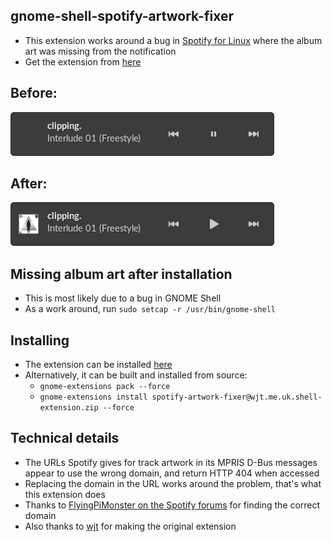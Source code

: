 ## gnome-shell-spotify-artwork-fixer
 - This extension works around a bug in [Spotify for Linux](https://www.spotify.com/us/download/linux/) where the album art was missing from the notification
 - Get the extension from [here](https://extensions.gnome.org/extension/4055/spotify-artwork-fixer/)

## Before:
!["Now Playing" notification without artwork](./gnome-spotify-without-artwork.png)

## After:
!["Now Playing" notification with artwork](./gnome-spotify-with-artwork.png)

## Missing album art after installation
 - This is most likely due to a bug in GNOME Shell
 - As a work around, run `sudo setcap -r /usr/bin/gnome-shell`

## Installing
 - The extension can be installed [here](https://extensions.gnome.org/extension/4055/spotify-artwork-fixer/)
 - Alternatively, it can be built and installed from source:
   - `gnome-extensions pack --force`
   - `gnome-extensions install spotify-artwork-fixer@wjt.me.uk.shell-extension.zip --force`

## Technical details
 - The URLs Spotify gives for track artwork in its MPRIS D-Bus messages appear to
use the wrong domain, and return HTTP 404 when accessed
 - Replacing the domain in the URL works around the problem, that's what this extension does
 - Thanks to [FlyingPiMonster on the Spotify forums](https://community.spotify.com/t5/Desktop-Linux/Album-art-missing-from-notifications/m-p/4985666/highlight/true#M19705) for finding the correct domain
 - Also thanks to [wjt](https://github.com/wjt) for making the original extension
